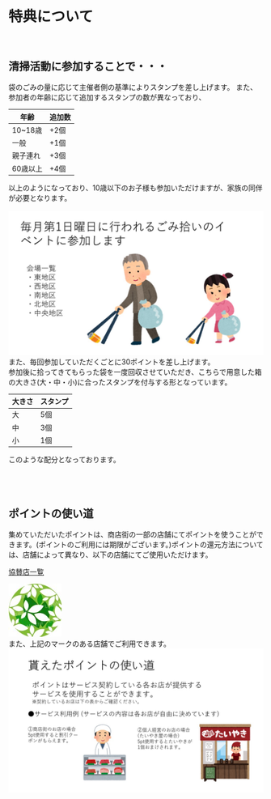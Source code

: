 # 特典について<br><br>
## 清掃活動に参加することで・・・<br>
袋のごみの量に応じて主催者側の基準によりスタンプを差し上げます。
また、参加者の年齢に応じて追加するスタンプの数が異なっており、<br>

| 年齢  |   追加数   |
| ---- | ---- |
|10~18歳| +2個 |
| 一般 | +1個 |
| 親子連れ | +3個 |
| 60歳以上 | +4個 |

以上のようになっており、10歳以下のお子様も参加いただけますが、家族の同伴が必要となります。<br><br>
![内部リンク](スライド1.JPG)
また、毎回参加していただくごとに30ポイントを差し上げます。<br>
参加後に拾ってきてもらった袋を一度回収させていただき、こちらで用意した箱の大きさ(大・中・小)に合ったスタンプを付与する形となっています。<br>

| 大きさ  |   スタンプ   |
| ---- | ---- |
| 大 | 5個 |
| 中 | 3個 |
| 小 | 1個 |

このような配分となっております。
<br><br><br><br>

## ポイントの使い道<br>
集めていただいたポイントは、商店街の一部の店舗にてポイントを使うことができます。(ポイントのご利用には期限がございます。)ポイントの還元方法については、店舗によって異なり、以下の店舗にてご使用いただけます。<br>

[協賛店一覧](https://mizutanikosuke.github.io/kyousanten/ "協賛店一覧")

![内部リンク(ロゴ)](113_main.jpg)<br>
また、上記のマークのある店舗でご利用できます。<br>
![内部リンク](スライド3.JPG)
